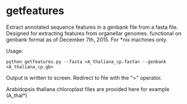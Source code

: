 # getfeatures
Extract annotated sequence features in a genbank file from a fasta file.
Designed for extracting features from organellar genomes. functional on genbank format as of December 7th, 2015. For *nix machines only.

Usage:
```
python getfeatures.py --fasta <A_thaliana_cp.fasta> --genbank <A_thaliana_cp.gb>
```

Output is written to screen. Redirect to file with the ">" operator.

Arabidopsis thaliana chloroplast files are provided here for example (A_thal*) 
